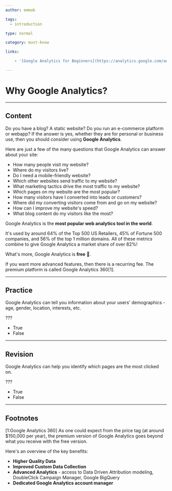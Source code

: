 ```yaml
---
author: emmab

tags:
  - introduction

type: normal

category: must-know

links:

	- '[Google Analytics for Beginners](https://analytics.google.com/analytics/academy/course/6){website}'

---
```

# Why Google Analytics?

---
## Content

Do you have a blog? A static website? Do you run an e-commerce platform or webapp? If the answer is yes, whether they are for personal or business use, then you should consider using **Google Analytics**. 

Here are just a few of the many questions that Google Analytics can answer about your site:

- How many people visit my website?
- Where do my visitors live?
- Do I need a mobile-friendly website?
- Which other websites send traffic to my website?
- What marketing tactics drive the most traffic to my website?
- Which pages on my website are the most popular?
- How many visitors have I converted into leads or customers?
- Where did my converting visitors come from and go on my website?
- How can I improve my website's speed?
- What blog content do my visitors like the most?

Google Analytics is the **most popular web analytics tool in the world**.

It's used by around 64% of the Top 500 US Retailers, 45% of Fortune 500 companies, and 56% of the top 1 million domains. All of these metrics combine to give Google Analytics a market share of over 82%!

What's more, Google Analytics is **free** 🎉.

If you want more advanced features, then there is a recurring fee. The premium platform is called Google Analytics 360[1].

---
## Practice

Google Analytics can tell you information about your users' demographics - age, gender, location, interests, etc.

???

* True
* False


---
## Revision

Google Analytics can help you identify which pages are the most clicked on.

???

* True
* False

---
## Footnotes

[1:Google Analytics 360]
As one could expect from the price tag (at around $150,000 per year), the premium version of Google Analytics goes beyond what you receive with the free version.

Here's an overview of the key benefits:

- **Higher Quality Data** 
- **Improved Custom Data Collection**
- **Advanced Analytics** - access to Data Driven Attribution modeling, DoubleClick Campaign Manager, Google BigQuery
- **Dedicated Google Analytics account manager** 
